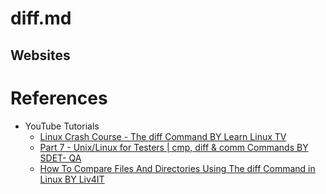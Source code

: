 # diff.md

## Websites

# References

* YouTube Tutorials
  * [Linux Crash Course - The diff Command BY Learn Linux TV](https://www.youtube.com/watch?v=qLRQspQxvFk)
  * [Part 7 - Unix/Linux for Testers | cmp, diff & comm Commands BY SDET- QA](https://www.youtube.com/watch?v=rrt5JY0ixCc)
  * [How To Compare Files And Directories Using The diff Command in Linux BY Liv4IT](https://www.youtube.com/watch?v=AqHW8bISwqs)
